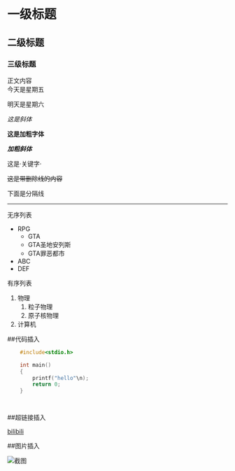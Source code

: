 

# 一级标题
## 二级标题
### 三级标题

正文内容 <br>
今天是星期五

明天是星期六

*这是斜体*

**这是加粗字体**

***加粗斜体***

这是·关键字·

~~这是带删除线的内容~~

下面是分隔线
*****


无序列表
* RPG
  * GTA
   * GTA圣地安列斯
   * GTA罪恶都市
* ABC
* DEF

有序列表
1. 物理
   1. 粒子物理
   2. 原子核物理
2. 计算机

##代码插入
```c
	#include<stdio.h>

	int main()
	{
		printf("hello"\n);
		return 0;
	}
```
```java
```
```python
```

##超链接插入

[bilibili](https://www.bilibili.com "点击进入")

##图片插入

![截图](C://Users//JINYX//Desktop//01.jpg "图片")
